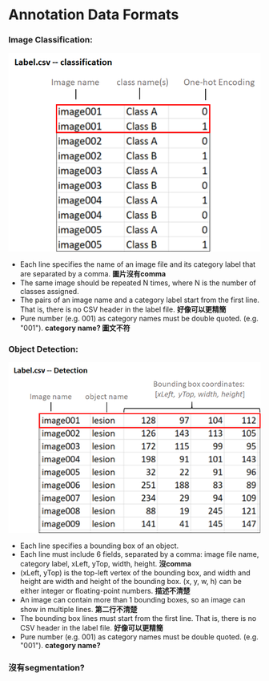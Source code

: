 # Annotation Data Formats

### Image Classification: 

![](../../.gitbook/assets/image%20%28104%29.png)

* Each line specifies the name of an image file and its category label that are separated by a comma. **圖片沒有comma**
* The same image should be repeated N times, where N is the number of classes assigned. 
* The pairs of an image name and a category label start from the first line. That is, there is no CSV header in the label file. **好像可以更精簡**
* Pure number \(e.g. 001\) as category names must be double quoted. \(e.g. "001"\). **category name? 圖文不符**

### Object Detection:

![](../../.gitbook/assets/image%20%2860%29.png)

* Each line specifies a bounding box of an object.
* Each line must include 6 fields, separated by a comma: image file name, category label, xLeft, yTop, width, height.  **沒comma**
* \(xLeft, yTop\) is the top-left vertex of the bounding box, and width and height are width and height of the bounding box. \(x, y, w, h\) can be either integer or floating-point numbers. **描述不清楚**
* An image can contain more than 1 bounding boxes, so an image can show in multiple lines. **第二行不清楚**
* The bounding box lines must start from the first line. That is, there is no CSV header in the label file. **好像可以更精簡**
* Pure number \(e.g. 001\) as category names must be double quoted. \(e.g. "001"\). **category name?** 

### 沒有segmentation?



